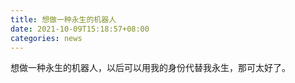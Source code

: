 ```yaml
---
title: 想做一种永生的机器人
date: 2021-10-09T15:18:57+08:00
categories: news
---
```


想做一种永生的机器人，以后可以用我的身份代替我永生，那可太好了。

